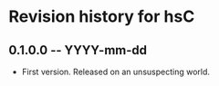 # Revision history for hsC

## 0.1.0.0 -- YYYY-mm-dd

* First version. Released on an unsuspecting world.
